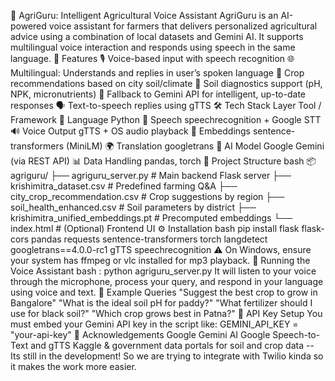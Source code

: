 🌾 AgriGuru: Intelligent Agricultural Voice Assistant
AgriGuru is an AI-powered voice assistant for farmers that delivers personalized agricultural advice using a combination of local datasets and Gemini AI. It supports multilingual voice interaction and responds using speech in the same language.
🧠 Features
🎙️ Voice-based input with speech recognition
🌐 Multilingual: Understands and replies in user’s spoken language
🌱 Crop recommendations based on city soil/climate
🧪 Soil diagnostics support (pH, NPK, micronutrients)
📡 Fallback to Gemini API for intelligent, up-to-date responses
🗣️ Text-to-speech replies using gTTS
🛠️ Tech Stack
Layer	Tool / Framework
🐍 Language	Python
🎤 Speech	speechrecognition + Google STT
🔊 Voice Output	gTTS + OS audio playback
🧠 Embeddings	sentence-transformers (MiniLM)
🌍 Translation	googletrans
📡 AI Model	Google Gemini (via REST API)
📊 Data Handling	pandas, torch
📁 Project Structure
bash
📦 agriguru/
├── agriguru_server.py           # Main backend Flask server
├── krishimitra_dataset.csv      # Predefined farming Q&A
├── city_crop_recommendation.csv # Crop suggestions by region
├── soil_health_enhanced.csv     # Soil parameters by district
├── krishimitra_unified_embeddings.pt # Precomputed embeddings
└── index.html                   # (Optional) Frontend UI
⚙️ Installation
bash
pip install flask flask-cors pandas requests sentence-transformers torch langdetect googletrans==4.0.0-rc1 gTTS speechrecognition
⚠️ On Windows, ensure your system has ffmpeg or vlc installed for mp3 playback.
🚀 Running the Voice Assistant
bash :
python agriguru_server.py
It will listen to your voice through the microphone, process your query, and respond in your language using voice and text.
🎤 Example Queries
"Suggest the best crop to grow in Bangalore"
"What is the ideal soil pH for paddy?"
"What fertilizer should I use for black soil?"
"Which crop grows best in Patna?"
🔐 API Key Setup 
You must embed your Gemini API key in the script like:
GEMINI_API_KEY = "your-api-key"
📝 Acknowledgements
Google Gemini AI
Google Speech-to-Text and gTTS
Kaggle & government data portals for soil and crop data
-- Its still in the development! So we are trying to integrate with Twilio kinda so it makes the work more easier.
